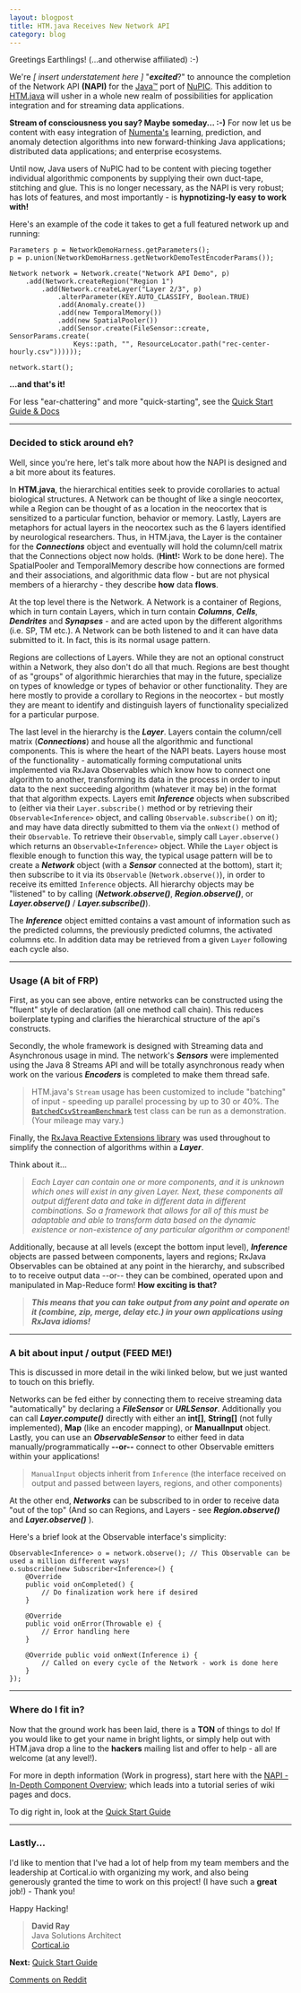 ```yaml
---
layout: blogpost
title: HTM.java Receives New Network API
category: blog
---
```


Greetings Earthlings! (...and otherwise affiliated)   :-)

We're _[ insert understatement here ]_ "_**excited**_?" to announce the completion of the Network API **(NAPI)** for the [Java™](http://www.oracle.com/technetwork/java/javase/overview/java8-2100321.html) port of [NuPIC](https://github.com/numenta/nupic/wiki). This addition to [HTM.java](https://github.com/numenta/htm.java) will usher in a whole new realm of possibilities for application integration and for streaming data applications.

**Stream of consciousness you say? Maybe someday... :-)** For now let us be content with easy integration of [Numenta's](http://numenta.com) learning, prediction, and anomaly detection algorithms into new forward-thinking Java applications; distributed data applications; and enterprise ecosystems.

Until now, Java users of NuPIC had to be content with piecing together individual algorithmic components by supplying their own duct-tape, stitching and glue. This is no longer necessary, as the NAPI is very robust; has lots of features, and most importantly - is **hypnotizing-ly easy to work with!**

Here's an example of the code it takes to get a full featured network up and running:

    Parameters p = NetworkDemoHarness.getParameters();
    p = p.union(NetworkDemoHarness.getNetworkDemoTestEncoderParams());

    Network network = Network.create("Network API Demo", p)
        .add(Network.createRegion("Region 1")
            .add(Network.createLayer("Layer 2/3", p)
                .alterParameter(KEY.AUTO_CLASSIFY, Boolean.TRUE)
                .add(Anomaly.create())
                .add(new TemporalMemory())
                .add(new SpatialPooler())
                .add(Sensor.create(FileSensor::create, SensorParams.create(
                    Keys::path, "", ResourceLocator.path("rec-center-hourly.csv"))))));

    network.start();

**...and that's it!**  

For less "ear-chattering" and more "quick-starting", see the [Quick Start Guide & Docs](https://github.com/numenta/htm.java/wiki/NAPI-Quick-Start-Guide)

***

### Decided to stick around eh? 

Well, since you're here, let's talk more about how the NAPI is designed and a bit more about its features.

In **HTM.java**, the hierarchical entities seek to provide corollaries to actual biological structures. A Network can be thought of like a single neocortex, while a Region can be thought of as a location in the neocortex that is sensitized to a particular function, behavior or memory. Lastly, Layers are metaphors for actual layers in the neocortex such as the 6 layers identified by neurological researchers. Thus, in HTM.java, the Layer is the container for the _**Connections**_ object and eventually will hold the column/cell matrix that the Connections object now holds. (**Hint!:** Work to be done here). The SpatialPooler and TemporalMemory describe how connections are formed and their associations, and algorithmic data flow - but are not physical members of a hierarchy - they describe **how** data **flows**.

At the top level there is the Network. A Network is a container of Regions, which in turn contain Layers, which in turn contain _**Columns**_, _**Cells**_, _**Dendrites**_ and _**Synapses**_ - and are acted upon by the different algorithms (i.e. SP, TM etc.). A Network can be both listened to and it can have data submitted to it. In fact, this is its normal usage pattern.

Regions are collections of Layers. While they are not an optional construct within a Network, they also don't do all that much. Regions are best thought of as "groups" of algorithmic hierarchies that may in the future, specialize on types of knowledge or types of behavior or other functionality. They are here mostly to provide a corollary to Regions in the neocortex - but mostly they are meant to identify and distinguish layers of functionality specialized for a particular purpose.

The last level in the hierarchy is the _**Layer**_. Layers contain the column/cell matrix (_**Connections**_) and house all the algorithmic and functional components. This is where the heart of the NAPI beats. Layers house most of the functionality - automatically forming computational units implemented via RxJava Observables which know how to connect one algorithm to another, transforming its data in the process in order to input data to the next succeeding algorithm (whatever it may be) in the format that that algorithm expects. Layers emit _**Inference**_ objects when subscribed to (either via their `Layer.subscribe()` method or by retrieving their `Observable<Inference>` object, and calling `Observable.subscribe()` on it); and may have data directly submitted to them via the `onNext()` method of their `Observable`. To retrieve their `Observable`, simply call `Layer.observe()` which returns an `Observable<Inference>` object. While the `Layer` object is flexible enough to function this way, the typical usage pattern will be to create a _**Network**_ object (with a _**Sensor**_ connected at the bottom), start it; then subscribe to it via its `Observable` (`Network.observe()`), in order to receive its emitted `Inference` objects. All hierarchy objects may be "listened" to by calling (_**Network.observe()**_, _**Region.observe()**_, or _**Layer.observe()**_ / _**Layer.subscribe()**_).

The _**Inference**_ object emitted contains a vast amount of information such as the predicted columns, the previously predicted columns, the activated columns etc. In addition data may be retrieved from a given `Layer` following each cycle also. 

***

### Usage (A bit of FRP)
First, as you can see above, entire networks can be constructed using the "fluent" style of declaration (all one method call chain). This reduces boilerplate typing and clarifies the hierarchical structure of the api's constructs.

Secondly, the whole framework is designed with Streaming data and Asynchronous usage in mind. The network's _**Sensors**_ were implemented using the Java 8 Streams API and will be totally asynchronous ready when work on the various _**Encoders**_ is completed to make them thread safe.

> HTM.java's `Stream` usage has been customized to include "batching" of input - speeding up parallel processing by up to 30 or 40%. The [`BatchedCsvStreamBenchmark`](https://github.com/numenta/htm.java/blob/master/src/test/java/org/numenta/nupic/network/sensor/BatchedCsvStreamBenchmark.java) test class can be run as a demonstration. (Your mileage may vary.) 

Finally, the [RxJava Reactive Extensions library](http://reactivex.io/documentation/observable.html) was used throughout to simplify the connection of algorithms within a _**Layer**_. 

Think about it...

> _Each Layer can contain one or more components, and it is unknown which ones will exist in any given Layer. Next, these components all output different data and take in different data in different combinations. So a framework that allows for all of this must be adaptable and able to transform data based on the dynamic existence or non-existence of any particular algorithm or component!_

Additionally, because at all levels (except the bottom input level), _**Inference**_ objects are passed between components, layers and regions; RxJava Observables can be obtained at any point in the hierarchy, and subscribed to to receive output data --or-- they can be combined, operated upon and manipulated in Map-Reduce form! **How exciting is that?** 

> _**This means that you can take output from any point and operate on it (combine, zip, merge, delay etc.) in your own applications using RxJava idioms!**_

***

### A bit about input / output (FEED ME!)

This is discussed in more detail in the wiki linked below, but we just wanted to touch on this briefly.

Networks can be fed either by connecting them to receive streaming data "automatically" by declaring a _**FileSensor**_ or _**URLSensor**_. Additionally you can call _**Layer.compute()**_ directly with either an **int[]**, **String[]** (not fully implemented), **Map** (like an encoder mapping), or **ManualInput** object. Lastly, you can use an _**ObservableSensor**_ to either feed in data manually/programmatically **--or--** connect to other Observable emitters within your applications!

> `ManualInput` objects inherit from `Inference` (the interface received on output and passed between layers, regions, and other components)

At the other end, _**Networks**_ can be subscribed to in order to receive data "out of the top" (And so can Regions, and Layers - see _**Region.observe()**_ and _**Layer.observe()**_ ).

Here's a brief look at the Observable interface's simplicity:

    Observable<Inference> o = network.observe(); // This Observable can be used a million different ways!
    o.subscribe(new Subscriber<Inference>() {
        @Override 
        public void onCompleted() {
            // Do finalization work here if desired
        }

        @Override 
        public void onError(Throwable e) {
            // Error handling here
        }

        @Override public void onNext(Inference i) {
            // Called on every cycle of the Network - work is done here
        }
    });

***

### Where do I fit in?

Now that the ground work has been laid, there is a **TON** of things to do! If you would like to get your name in bright lights, or simply help out with HTM.java drop a line to the **hackers** mailing list and offer to help - all are welcome (at any level!).

For more in depth information (Work in progress), start here with the [NAPI - In-Depth Component Overview](https://github.com/numenta/htm.java/wiki/NAPI-In-Depth-Component-Overview); which leads into a tutorial series of wiki pages and docs.

To dig right in, look at the [Quick Start Guide](https://github.com/numenta/htm.java/wiki/NAPI-Quick-Start-Guide)

***

### Lastly...

I'd like to mention that I've had a lot of help from my team members and the leadership at Cortical.io with organizing my work, and also being generously granted the time to work on this project! (I have such a **great** job!) - Thank you!

Happy Hacking!


> **David Ray** <br/>
> Java Solutions Architect <br/>
> [Cortical.io](http://cortical.io)

**Next:** [Quick Start Guide](https://github.com/numenta/htm.java/wiki/NAPI-Quick-Start-Guide)

[Comments on Reddit](http://www.reddit.com/r/MachineLearning/comments/392kao/htmjava_receives_new_network_api/)
